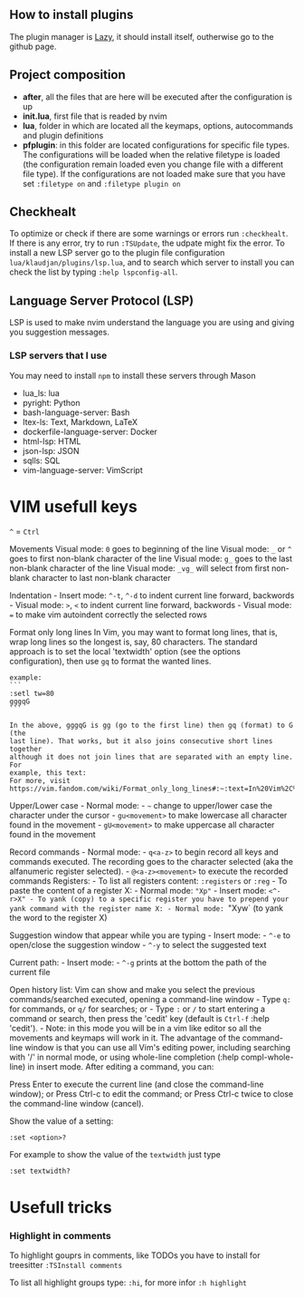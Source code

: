 ## How to install plugins
The plugin manager is [Lazy](https://github.com/folke/lazy.nvim), it should
install itself, outherwise go to the github page.

## Project composition
- **after**, all the files that are here will be executed after the
  configuration is up
- **init.lua**, first file that is readed by nvim
- **lua**, folder in which are located all the keymaps, options, autocommands and
plugin definitions
- **pfplugin**: in this folder are located configurations for specific file
  types. The configurations will be loaded when the relative filetype is loaded
  (the configuration remain loaded even you change file with a different file
  type). If the configurations are not loaded make sure that you have  set
  `:filetype on` and
`:filetype plugin on`

## Checkhealt
To optimize or check if there are some warnings or errors run `:checkhealt`.
If there is any error, try to run `:TSUpdate`, the udpate might fix the error.
To install a new LSP server go to the plugin file configuration
`lua/klaudjan/plugins/lsp.lua`, and to search which server to install you can
check the list by typing `:help lspconfig-all`.


## Language Server Protocol (LSP)
LSP is used to make nvim understand the language you are using and giving you
suggestion messages.

### LSP servers that I use
You may need to install `npm` to install these servers through Mason
- lua_ls: lua
- pyright: Python
- bash-language-server: Bash
- ltex-ls: Text, Markdown, LaTeX
- dockerfile-language-server: Docker
- html-lsp: HTML
- json-lsp: JSON
- sqlls: SQL
- vim-language-server: VimScript



# VIM usefull keys
`^` = `Ctrl`

Movements
    Visual mode: `0` goes to beginning of the line
    Visual mode: `_` or `^` goes to first non-blank character of the line
    Visual mode: `g_` goes to the last non-blank character of the line
    Visual mode: `_vg_` will select from first non-blank character to last non-blank character

Indentation
    - Insert mode: `^-t`, `^-d` to indent current line forward, backwords
    - Visual mode: `>`, `<` to indent current line forward, backwords
    - Visual mode: `=` to make vim autoindent correctly the selected rows

Format only long lines
    In Vim, you may want to format long lines, that is, wrap long lines so the
    longest is, say, 80 characters.
    The standard approach is to set the local 'textwidth' option (see the
    options configuration), then use `gq` to format the wanted lines.

    example:
    ```
    :setl tw=80
    gggqG
    ```

    In the above, gggqG is gg (go to the first line) then gq (format) to G (the
    last line). That works, but it also joins consecutive short lines together
    although it does not join lines that are separated with an empty line. For
    example, this text:
    For more, visit https://vim.fandom.com/wiki/Format_only_long_lines#:~:text=In%20Vim%2C%20you%20may%20want,to%20format%20the%20wanted%20lines.&text=In%20the%20above%2C%20gggqG%20is,G%20(the%20last%20line).

Upper/Lower case
    - Normal mode:
        - `~` change to upper/lower case the character under the cursor
        - `gu<movement>` to make lowercase all character found in the movement
        - `gU<movement>` to make uppercase all character found in the movement

Record commands
    - Normal mode:
        - `q<a-z>` to begin record all keys and commands executed. The recording
                   goes to the <a-z> character selected (aka the alfanumeric
                   register selected).
        - `@<a-z><movement>` to execute the recorded commands
Registers:
    - To list all registers content: `:registers` or `:reg`
    - To paste the content of a register X:
        - Normal mode: `"Xp"`
        - Insert mode: `<^-r>X"
    - To yank (copy) to a specific register you have to prepend your yank
      command with the register name X:
        - Normal mode: `"Xyw` (to yank the word to the register X)

Suggestion window that appear while you are typing
    - Insert mode:
        - `^-e` to open/close the suggestion window
        - `^-y` to select the suggested text

Current path:
    - Insert mode:
        - `^-g` prints at the bottom the path of the current file


Open history list:
Vim can show and make you select the previous commands/searched executed,
opening a command-line window
    - Type `q:` for commands, or `q/` for searches; or
    - Type `:` or `/` to start entering a command or search, then press the 'cedit' key (default is `Ctrl-f` :help 'cedit').
    - Note: in this mode you will be in a vim like editor so all the movements
      and keymaps will work in it.
The advantage of the command-line window is that you can use all Vim's editing power, including searching with '/' in normal mode, or using whole-line completion (:help compl-whole-line) in insert mode. After editing a command, you can:

Press Enter to execute the current line (and close the command-line window); or
Press Ctrl-c to edit the command; or Press Ctrl-c twice to close the command-line window (cancel).

Show the value of a setting:

`:set <option>?`

For example to show the value of the `textwidth` just type

```
:set textwidth?
```


# Usefull tricks

### Highlight in comments
To highlight gouprs in comments, like TODOs you have to install for treesitter
`:TSInstall comments`

To list all highlight groups type: `:hi`, for more infor `:h highlight`
